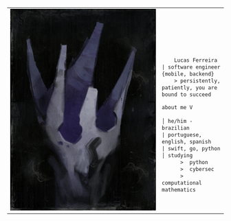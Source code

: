 
<table>
    <tr>
        <td style="width: 70%;">
            <!--Love did me in-->
            <img src="https://github.com/lucas-o-ferreira/lucas-o-ferreira/blob/main/volition.webp" style="width:100%; border: none;"/>
        </td>
        <td style="width: 30%; vertical-align: middle;">
            <p style="font-family: monospace; font-size: 80px;">    
                
        Lucas Ferreira | software engineer {mobile, backend}
        > persistently, patiently, you are bound to succeed
</p>                                                                                                                            
                                                                                                  
                                                                                                    
        
    about me V
    
    │ he/him - brazilian
    | portuguese, english, spanish                                                              
    | swift, go, python
    │ studying                                                                      
          >  python
          >  cybersec                               
          >  computational mathematics






